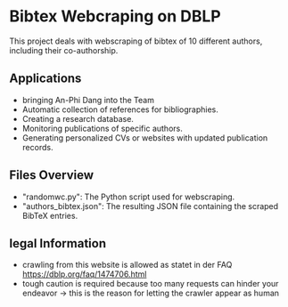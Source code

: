 # Bibtex Webcraping on DBLP
This project deals with webscraping of bibtex of 10 different authors, including their co-authorship.

## Applications
- bringing An-Phi Dang into the Team
- Automatic collection of references for bibliographies.
- Creating a research database.
- Monitoring publications of specific authors.
- Generating personalized CVs or websites with updated publication records.


## Files Overview
- "randomwc.py": The Python script used for webscraping.
- "authors_bibtex.json": The resulting JSON file containing the scraped BibTeX entries.


## legal Information 
- crawling from this website is allowed as statet in der FAQ https://dblp.org/faq/1474706.html
- tough caution is required because too many requests can hinder your endeavor -> this is the reason for letting the crawler appear as human


